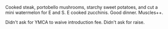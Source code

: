 Cooked steak, portobello mushrooms, starchy sweet potatoes, and cut a mini watermelon for E and S. E cooked zucchinis. Good dinner. Muscles++.

Didn't ask for YMCA to waive introduction fee. Didn't ask for raise.
